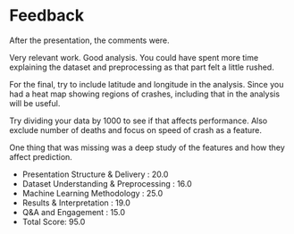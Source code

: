 # Feedback

After the presentation, the comments were.


Very relevant work. Good analysis. You could have spent more time explaining the dataset and preprocessing as that part felt a little rushed. 

For the final, try to include latitude and longitude in the analysis. Since you had a heat map showing regions of crashes, including that in the analysis will be useful. 

Try dividing your data by 1000 to see if that affects performance. Also exclude number of deaths and focus on speed of crash as a feature. 

One thing that was missing was a deep study of the features and how they affect prediction.

- Presentation Structure & Delivery : 20.0
- Dataset Understanding & Preprocessing : 16.0
- Machine Learning Methodology : 25.0
- Results & Interpretation : 19.0
- Q&A and Engagement : 15.0
- Total Score: 95.0
